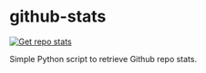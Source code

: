 # github-stats

[![Get repo stats](https://github.com/rafaelvp-db/github-stats/actions/workflows/get-stats.yaml/badge.svg)](https://github.com/rafaelvp-db/github-stats/actions/workflows/get-stats.yaml)

Simple Python script to retrieve Github repo stats.
